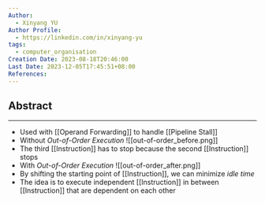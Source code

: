 ```yaml
---
Author:
  - Xinyang YU
Author Profile:
  - https://linkedin.com/in/xinyang-yu
tags:
  - computer_organisation
Creation Date: 2023-08-18T20:46:00
Last Date: 2023-12-05T17:45:51+08:00
References: 
---
```

## Abstract
---
- Used with [[Operand Forwarding]] to handle [[Pipeline Stall]]
- Without *Out-of-Order Execution*
![[out-of-order_before.png]]
- The third [[Instruction]] has to stop because the second [[Instruction]] stops
- With *Out-of-Order Execution*
![[out-of-order_after.png]]
- By shifting the starting point of [[Instruction]], we can minimize *idle time*
- The idea is to execute independent [[Instruction]] in between [[Instruction]] that are dependent on each other